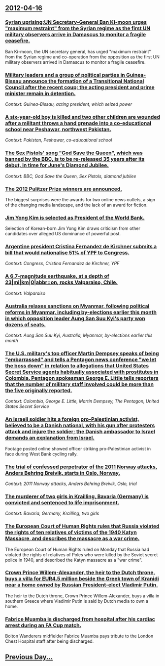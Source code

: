 ## [2012-04-16](/news/2012/04/16/index.md)

### [Syrian uprising:UN Secretary-General Ban Ki-moon urges "maximum restraint" from the Syrian regime as the first UN military observers arrive in Damascus to monitor a fragile ceasefire. ](/news/2012/04/16/syrian-uprising-pun-secretary-general-ban-ki-moon-urges-maximum-restraint-from-the-syrian-regime-as-the-first-un-military-observers-arrive.md)
Ban Ki-moon, the UN secretary general, has urged &#034;maximum restraint&#034; from the Syrian regime and co-operation from the opposition as the first UN military observers arrived in Damascus to monitor a fragile ceasefire.

### [Military leaders and a group of political parties in Guinea-Bissau announce the formation of a Transitional National Council after the recent coup; the acting president and prime minister remain in detention. ](/news/2012/04/16/military-leaders-and-a-group-of-political-parties-in-guinea-bissau-announce-the-formation-of-a-transitional-national-council-after-the-recen.md)
_Context: Guinea-Bissau, acting president, which seized power_

### [A six-year-old boy is killed and two other children are wounded after a militant throws a hand grenade into a co-educational school near Peshawar, northwest Pakistan. ](/news/2012/04/16/a-six-year-old-boy-is-killed-and-two-other-children-are-wounded-after-a-militant-throws-a-hand-grenade-into-a-co-educational-school-near-pes.md)
_Context: Pakistan, Peshawar, co-educational school_

### [The Sex Pistols' song "God Save the Queen", which was banned by the BBC, is to be re-released 35 years after its debut, in time for June's Diamond Jubilee. ](/news/2012/04/16/the-sex-pistols-song-god-save-the-queen-which-was-banned-by-the-bbc-is-to-be-re-released-35-years-after-its-debut-in-time-for-june-s-d.md)
_Context: BBC, God Save the Queen, Sex Pistols, diamond jubilee_

### [The 2012 Pulitzer Prize winners are announced. ](/news/2012/04/16/the-2012-pulitzer-prize-winners-are-announced.md)
The biggest surprises were the awards for two online news outlets, a sign of the changing media landscape, and the lack of an award for fiction.

### [Jim Yong Kim is selected as President of the World Bank. ](/news/2012/04/16/jim-yong-kim-is-selected-as-president-of-the-world-bank.md)
Selection of Korean-born Jim Yong Kim draws criticism from other candidates over alleged US dominance of powerful post.

### [Argentine president Cristina Fernandez de Kirchner submits a bill that would nationalise 51% of YPF to Congress. ](/news/2012/04/16/argentine-president-cristina-ferna-ndez-de-kirchner-submits-a-bill-that-would-nationalise-51-of-ypf-to-congress.md)
_Context: Congress, Cristina Fernandez de Kirchner, YPF_

### [A 6.7-magnitude earthquake, at a depth of 23|mi|km|0|abbr=on, rocks Valparaiso, Chile. ](/news/2012/04/16/a-6-7-magnitude-earthquake-at-a-depth-of-23-mi-km-0-abbr-on-rocks-valparaaso-chile.md)
_Context: Valparaiso_

### [Australia relaxes sanctions on Myanmar, following political reforms in Myanmar, including by-elections earlier this month in which opposition leader Aung San Suu Kyi's party won dozens of seats. ](/news/2012/04/16/australia-relaxes-sanctions-on-myanmar-following-political-reforms-in-myanmar-including-by-elections-earlier-this-month-in-which-oppositio.md)
_Context: Aung San Suu Kyi, Australia, Myanmar, by-elections earlier this month_

### [The U.S. military's top officer Martin Dempsey speaks of being "embarrassed" and tells a Pentagon news conference "we let the boss down" in relation to allegations that United States Secret Service agents habitually associated with prostitutes in Colombia. Pentagon spokesman George E. Little tells reporters that the number of military staff involved could be more than the five originally reported. ](/news/2012/04/16/the-u-s-military-s-top-officer-martin-dempsey-speaks-of-being-embarrassed-and-tells-a-pentagon-news-conference-we-let-the-boss-down-in.md)
_Context: Colombia, George E. Little, Martin Dempsey, The Pentagon, United States Secret Service_

### [An Israeli soldier hits a foreign pro-Palestinian activist, believed to be a Danish national, with his gun after protesters attack and injure the soldier; the Danish ambassador to Israel demands an explanation from Israel. ](/news/2012/04/16/an-israeli-soldier-hits-a-foreign-pro-palestinian-activist-believed-to-be-a-danish-national-with-his-gun-after-protesters-attack-and-injur.md)
Footage posted online showed officer striking pro-Palestinian activist in face during West Bank cycling rally.

### [The trial of confessed perpetrator of the 2011 Norway attacks, Anders Behring Breivik, starts in Oslo, Norway. ](/news/2012/04/16/the-trial-of-confessed-perpetrator-of-the-2011-norway-attacks-anders-behring-breivik-starts-in-oslo-norway.md)
_Context: 2011 Norway attacks, Anders Behring Breivik, Oslo, trial_

### [The murderer of two girls in Krailling, Bavaria (Germany) is convicted and sentenced to life imprisonment. ](/news/2012/04/16/the-murderer-of-two-girls-in-krailling-bavaria-germany-is-convicted-and-sentenced-to-life-imprisonment.md)
_Context: Bavaria, Germany, Krailling, two girls_

### [The European Court of Human Rights rules that Russia violated the rights of ten relatives of victims of the 1940 Katyn Massacre, and describes the massacre as a war crime. ](/news/2012/04/16/the-european-court-of-human-rights-rules-that-russia-violated-the-rights-of-ten-relatives-of-victims-of-the-1940-katyn-massacre-and-describ.md)
The European Court of Human Rights ruled on Monday that Russia had violated the rights of relatives of Poles who were killed by the Soviet secret police in 1940, and described the Katyn massacre as a &quot;war crime&quot;.

### [Crown Prince Willem-Alexander, the heir to the Dutch throne, buys a villa for EUR4.5 million beside the Greek town of Kranidi near a home owned by Russian President-elect Vladimir Putin. ](/news/2012/04/16/crown-prince-willem-alexander-the-heir-to-the-dutch-throne-buys-a-villa-for-a-4-5-million-beside-the-greek-town-of-kranidi-near-a-home-ow.md)
The heir to the Dutch throne, Crown Prince Willem-Alexander, buys a villa in southern Greece where Vladimir Putin is said by Dutch media to own a home.

### [Fabrice Muamba is discharged from hospital after his cardiac arrest during an FA Cup match. ](/news/2012/04/16/fabrice-muamba-is-discharged-from-hospital-after-his-cardiac-arrest-during-an-fa-cup-match.md)
Bolton Wanderers midfielder Fabrice Muamba pays tribute to the London Chest Hospital staff after being discharged.

## [Previous Day...](/news/2012/04/15/index.md)


